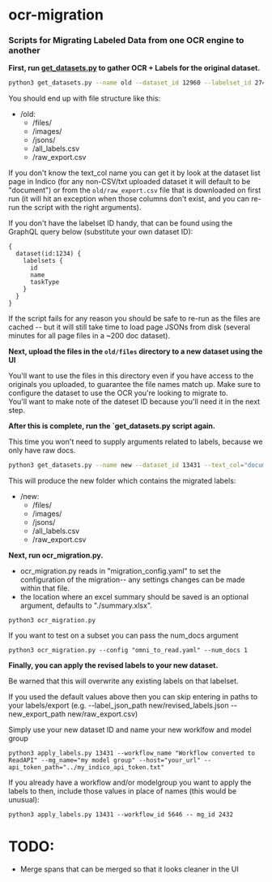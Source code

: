 # ocr-migration

### Scripts for Migrating Labeled Data from one OCR engine to another

**First, run [get_datasets.py](https://github.com/IndicoDataSolutions/ocr-migration/blob/main/get_datasets.py) to gather OCR + Labels for the original dataset.**

```bash
python3 get_datasets.py --name old --dataset_id 12960 --labelset_id 27412 --text_col="document" --host="your_url" --api_token_path="../my_indico_api_token.txt"
```

You should end up with file structure like this:

- /old:
  - /files/
  - /images/
  - /jsons/
  - /all_labels.csv
  - /raw_export.csv

If you don't know the text_col name you can get it by look at the dataset list page in Indico (for any non-CSV/txt 
uploaded dataset it will default to be "document") or from the `old/raw_export.csv` file that is downloaded on first 
run (it will hit an exception when those columns don't exist, and you can re-run the script with the right arguments).

If you don't have the labelset ID handy, that can be found using the GraphQL query below (substitute your own dataset ID):

```
{
  dataset(id:1234) {
    labelsets {
      id
      name
      taskType
    }
  }
}
```

If the script fails for any reason you should be safe to re-run as the files are cached -- but it will still take time to load page JSONs from disk (several minutes for all page files in a ~200 doc dataset).

**Next, upload the files in the `old/files` directory to a new dataset using the UI**

You'll want to use the files in this directory even if you have access to the originals you uploaded, to guarantee the file names match up.
Make sure to configure the dataset to use the OCR you're looking to migrate to.  
You'll want to make note of the dateset ID because you'll need it in the next step.

**After this is complete, run the `get_datasets.py script again.**

This time you won't need to supply
arguments related to labels, because we only have raw docs.

```bash
python3 get_datasets.py --name new --dataset_id 13431 --text_col="document" --host="your_url" --api_token_path="../my_indico_api_token.txt"
```

This will produce the new folder which contains the migrated labels:

- /new:
  - /files/
  - /images/
  - /jsons/
  - /all_labels.csv
  - /raw_export.csv

**Next, run ocr_migration.py.**

- ocr_migration.py reads in "migration_config.yaml" to set the configuration of the migration-- any settings changes can be made 
within that file.
- the location where an excel summary should be saved is an optional argument, defaults to "./summary.xlsx".

```
python3 ocr_migration.py 
```

If you want to test on a subset you can pass the num_docs argument

```
python3 ocr_migration.py --config "omni_to_read.yaml" --num_docs 1
```

**Finally, you can apply the revised labels to your new dataset.**

Be warned that this will overwrite any existing labels on that labelset.

If you used the default values above then you can skip entering in paths to your labels/export 
(e.g. --label_json_path new/revised_labels.json --new_export_path new/raw_export.csv)

Simply use your new dataset ID and name your new worklfow and model group
```
python3 apply_labels.py 13431 --workflow_name "Workflow converted to ReadAPI" --mg_name="my model group" --host="your_url" --api_token_path="../my_indico_api_token.txt"
```

If you already have a workflow and/or modelgroup you want to apply the labels to then, include those values in place of names (this would be unusual):

```
python3 apply_labels.py 13431 --workflow_id 5646 -- mg_id 2432
```


# TODO:

- Merge spans that can be merged so that it looks cleaner in the UI
